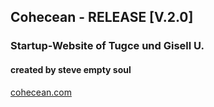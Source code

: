 ## Cohecean - RELEASE [V.2.0]
### Startup-Website of Tugce und Gisell U.
#### created by steve empty soul

[cohecean.com](https://www.cohecean.com)

